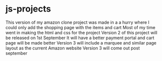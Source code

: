 # js-projects
This version of my amazon clone project was made in a a hurry where I could only add the shopping page with the items and cart
Most of my time went in making the html and css for the project 
Version 2 of this project will be released on 1st September
It will have a better payment portal and cart page will be made better
Version 3 will include a marquee and similar page layout as the current Amazon website 
Version 3 will come out post september
